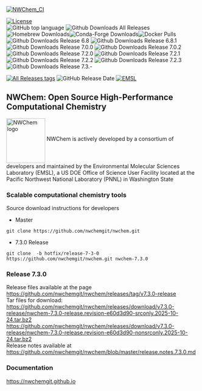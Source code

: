 <!---[![Build Status](https://img.shields.io/endpoint.svg?url=https%3A%2F%2Factions-badge.atrox.dev%2Fnwchemgit%2Fnwchem%2Fbadge%3Fref%3Dmaster&style=flat)](https://actions-badge.atrox.dev/nwchemgit/nwchem/goto?ref=master)--->
[![NWChem_CI](https://img.shields.io/github/actions/workflow/status/nwchemgit/nwchem/github_actions.yml?style=plastic)](https://github.com/nwchemgit/nwchem/actions)   
<!---[![Build Travis-CI Status](https://img.shields.io/travis/nwchemgit/nwchem.svg)](https://travis-ci.org/nwchemgit/nwchem/builds)--->
[![License](https://img.shields.io/badge/license-ECL2-blue.svg)](https://raw.githubusercontent.com/nwchemgit/nwchem/master/LICENSE.md)  
![GitHub top language](https://img.shields.io/github/languages/top/nwchemgit/nwchem)
![Github Downloads All Releases](https://img.shields.io/github/downloads/nwchemgit/nwchem/total)   
![Homebrew Downloads](https://img.shields.io/homebrew/installs/dy/nwchem?label=Homebrew%20downloads)![Conda-Forge Downloads](https://img.shields.io/conda/dn/conda-forge/nwchem?label=Conda-forge%20downloads)![Docker Pulls](https://img.shields.io/docker/pulls/nwchemorg/nwchem-700.fedora.sockets?label=Docker%20pulls)    
![Github Downloads Release 6.8](https://img.shields.io/github/downloads/nwchemgit/nwchem/v6.8-release/total)
![Github Downloads Release 6.8.1](https://img.shields.io/github/downloads/nwchemgit/nwchem/6.8.1-release/total)  
![Github Downloads Release 7.0.0](https://img.shields.io/github/downloads/nwchemgit/nwchem/v7.0.0-release/total)
![Github Downloads Release 7.0.2](https://img.shields.io/github/downloads/nwchemgit/nwchem/v7.0.2-release/total)  
![Github Downloads Release 7.2.0](https://img.shields.io/github/downloads/nwchemgit/nwchem/v7.2.0-release/total)
![Github Downloads Release 7.2.1](https://img.shields.io/github/downloads/nwchemgit/nwchem/v7.2.1-release/total)  
![Github Downloads Release 7.2.2](https://img.shields.io/github/downloads/nwchemgit/nwchem/v7.2.2-release/total)
![Github Downloads Release 7.2.3](https://img.shields.io/github/downloads/nwchemgit/nwchem/v7.2.3-release/total)
![Github Downloads Release 7.3.-](https://img.shields.io/github/downloads/nwchemgit/nwchem/v7.3.0-release/total)


[![All Releases tags](https://img.shields.io/github/release/nwchemgit/nwchem/all.svg)](https://github.com/nwchemgit/nwchem/releases)
![GitHub Release Date](https://img.shields.io/github/release-date/nwchemgit/nwchem)
[![EMSL](https://rawgit.com/nwchemgit/nwchem/master/contrib/git.nwchem/emsl_logo2.svg)](https://www.emsl.pnl.gov)
 
## NWChem: Open Source High-Performance Computational Chemistry
<img alt="NWChem logo" src="https://raw.githubusercontent.com/nwchemgit/nwchem/master/contrib/git.nwchem/MS3_logo_cropped.png" align=middle width="102pt" height="117pt"/>  
NWChem is actively developed by a consortium of developers and maintained by the Environmental Molecular Sciences Laboratory (EMSL), a US DOE Office of Science User Facility
located at the Pacific Northwest National Laboratory (PNNL) in Washington State

### Scalable computational chemistry tools

Source download instructions for developers

* Master
```
git clone https://github.com/nwchemgit/nwchem.git
```
* 7.3.0 Release
```
git clone  -b hotfix/release-7-3-0 https://github.com/nwchemgit/nwchem.git nwchem-7.3.0
```
### Release 7.3.0

Release files available at the page  
https://github.com/nwchemgit/nwchem/releases/tag/v7.3.0-release    
Tar files for download:  
https://github.com/nwchemgit/nwchem/releases/download/v7.3.0-release/nwchem-7.3.0-release.revision-e60d3d90-srconly.2025-10-24.tar.bz2  
https://github.com/nwchemgit/nwchem/releases/download/v7.3.0-release/nwchem-7.3.0-release.revision-e60d3d90-nonsrconly.2025-10-24.tar.bz2  
Release notes available at  
https://github.com/nwchemgit/nwchem/blob/master/release.notes.7.3.0.md  

### Documentation
https://nwchemgit.github.io
